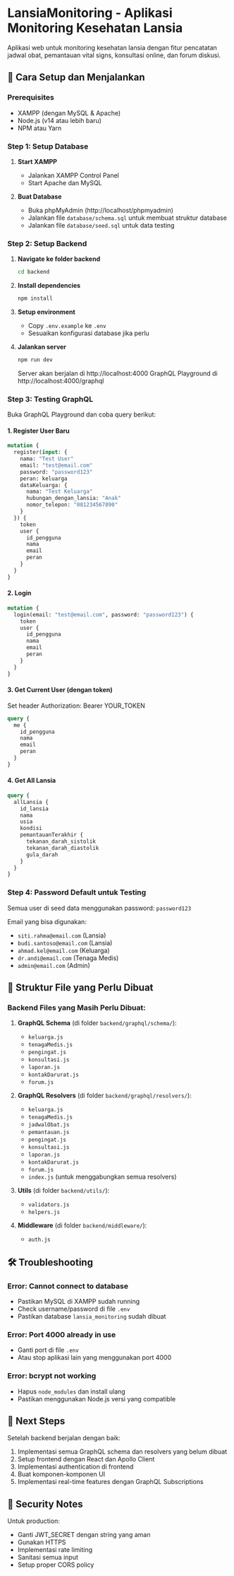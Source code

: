  # LansiaMonitoring - Aplikasi Monitoring Kesehatan Lansia

Aplikasi web untuk monitoring kesehatan lansia dengan fitur pencatatan jadwal obat, pemantauan vital signs, konsultasi online, dan forum diskusi.

## 🚀 Cara Setup dan Menjalankan

### Prerequisites
- XAMPP (dengan MySQL & Apache)
- Node.js (v14 atau lebih baru)
- NPM atau Yarn

### Step 1: Setup Database

1. **Start XAMPP**
   - Jalankan XAMPP Control Panel
   - Start Apache dan MySQL

2. **Buat Database**
   - Buka phpMyAdmin (http://localhost/phpmyadmin)
   - Jalankan file `database/schema.sql` untuk membuat struktur database
   - Jalankan file `database/seed.sql` untuk data testing

### Step 2: Setup Backend

1. **Navigate ke folder backend**
   ```bash
   cd backend
   ```

2. **Install dependencies**
   ```bash
   npm install
   ```

3. **Setup environment**
   - Copy `.env.example` ke `.env`
   - Sesuaikan konfigurasi database jika perlu

4. **Jalankan server**
   ```bash
   npm run dev
   ```
   
   Server akan berjalan di http://localhost:4000
   GraphQL Playground di http://localhost:4000/graphql

### Step 3: Testing GraphQL

Buka GraphQL Playground dan coba query berikut:

#### 1. Register User Baru
```graphql
mutation {
  register(input: {
    nama: "Test User"
    email: "test@email.com"
    password: "password123"
    peran: keluarga
    dataKeluarga: {
      nama: "Test Keluarga"
      hubungan_dengan_lansia: "Anak"
      nomor_telepon: "081234567890"
    }
  }) {
    token
    user {
      id_pengguna
      nama
      email
      peran
    }
  }
}
```

#### 2. Login
```graphql
mutation {
  login(email: "test@email.com", password: "password123") {
    token
    user {
      id_pengguna
      nama
      email
      peran
    }
  }
}
```

#### 3. Get Current User (dengan token)
Set header Authorization: Bearer YOUR_TOKEN
```graphql
query {
  me {
    id_pengguna
    nama
    email
    peran
  }
}
```

#### 4. Get All Lansia
```graphql
query {
  allLansia {
    id_lansia
    nama
    usia
    kondisi
    pemantauanTerakhir {
      tekanan_darah_sistolik
      tekanan_darah_diastolik
      gula_darah
    }
  }
}
```

### Step 4: Password Default untuk Testing

Semua user di seed data menggunakan password: `password123`

Email yang bisa digunakan:
- `siti.rahma@email.com` (Lansia)
- `budi.santoso@email.com` (Lansia)
- `ahmad.kel@email.com` (Keluarga)
- `dr.andi@email.com` (Tenaga Medis)
- `admin@email.com` (Admin)

## 📁 Struktur File yang Perlu Dibuat

### Backend Files yang Masih Perlu Dibuat:

1. **GraphQL Schema** (di folder `backend/graphql/schema/`):
   - `keluarga.js`
   - `tenagaMedis.js`
   - `pengingat.js`
   - `konsultasi.js`
   - `laporan.js`
   - `kontakDarurat.js`
   - `forum.js`

2. **GraphQL Resolvers** (di folder `backend/graphql/resolvers/`):
   - `keluarga.js`
   - `tenagaMedis.js`
   - `jadwalObat.js`
   - `pemantauan.js`
   - `pengingat.js`
   - `konsultasi.js`
   - `laporan.js`
   - `kontakDarurat.js`
   - `forum.js`
   - `index.js` (untuk menggabungkan semua resolvers)

3. **Utils** (di folder `backend/utils/`):
   - `validators.js`
   - `helpers.js`

4. **Middleware** (di folder `backend/middleware/`):
   - `auth.js`

## 🛠️ Troubleshooting

### Error: Cannot connect to database
- Pastikan MySQL di XAMPP sudah running
- Check username/password di file `.env`
- Pastikan database `lansia_monitoring` sudah dibuat

### Error: Port 4000 already in use
- Ganti port di file `.env`
- Atau stop aplikasi lain yang menggunakan port 4000

### Error: bcrypt not working
- Hapus `node_modules` dan install ulang
- Pastikan menggunakan Node.js versi yang compatible

## 📝 Next Steps

Setelah backend berjalan dengan baik:
1. Implementasi semua GraphQL schema dan resolvers yang belum dibuat
2. Setup frontend dengan React dan Apollo Client
3. Implementasi authentication di frontend
4. Buat komponen-komponen UI
5. Implementasi real-time features dengan GraphQL Subscriptions

## 🔐 Security Notes

Untuk production:
- Ganti JWT_SECRET dengan string yang aman
- Gunakan HTTPS
- Implementasi rate limiting
- Sanitasi semua input
- Setup proper CORS policy
